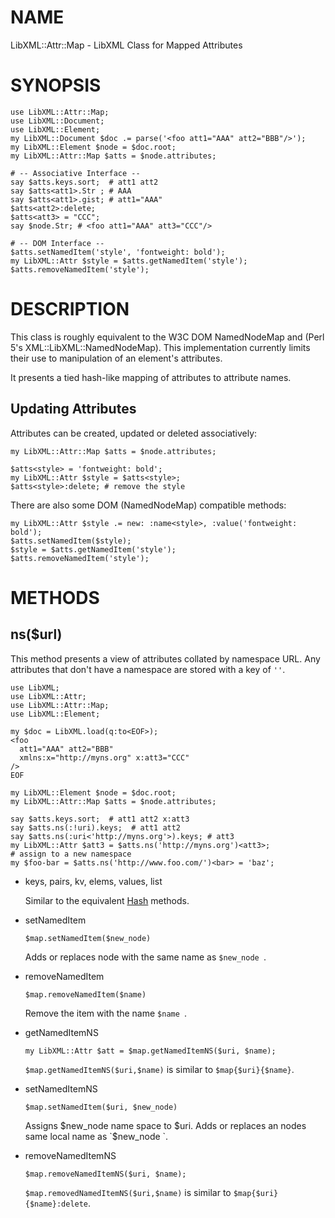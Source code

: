 NAME
====

LibXML::Attr::Map - LibXML Class for Mapped Attributes

SYNOPSIS
========

    use LibXML::Attr::Map;
    use LibXML::Document;
    use LibXML::Element;
    my LibXML::Document $doc .= parse('<foo att1="AAA" att2="BBB"/>');
    my LibXML::Element $node = $doc.root;
    my LibXML::Attr::Map $atts = $node.attributes;

    # -- Associative Interface --
    say $atts.keys.sort;  # att1 att2
    say $atts<att1>.Str ; # AAA
    say $atts<att1>.gist; # att1="AAA"
    $atts<att2>:delete;
    $atts<att3> = "CCC";
    say $node.Str; # <foo att1="AAA" att3="CCC"/>

    # -- DOM Interface --
    $atts.setNamedItem('style', 'fontweight: bold');
    my LibXML::Attr $style = $atts.getNamedItem('style');
    $atts.removeNamedItem('style');

DESCRIPTION
===========

This class is roughly equivalent to the W3C DOM NamedNodeMap and (Perl 5's XML::LibXML::NamedNodeMap). This implementation currently limits their use to manipulation of an element's attributes.

It presents a tied hash-like mapping of attributes to attribute names.

Updating Attributes
-------------------

Attributes can be created, updated or deleted associatively:

    my LibXML::Attr::Map $atts = $node.attributes;

    $atts<style> = 'fontweight: bold';
    my LibXML::Attr $style = $atts<style>;
    $atts<style>:delete; # remove the style

There are also some DOM (NamedNodeMap) compatible methods:

    my LibXML::Attr $style .= new: :name<style>, :value('fontweight: bold');
    $atts.setNamedItem($style);
    $style = $atts.getNamedItem('style');
    $atts.removeNamedItem('style');

METHODS
=======

ns($url)
--------

This method presents a view of attributes collated by namespace URL. Any attributes that don't have a namespace are stored with a key of `''`.

    use LibXML;
    use LibXML::Attr;
    use LibXML::Attr::Map;
    use LibXML::Element;

    my $doc = LibXML.load(q:to<EOF>);
    <foo
      att1="AAA" att2="BBB"
      xmlns:x="http://myns.org" x:att3="CCC"
    />
    EOF

    my LibXML::Element $node = $doc.root;
    my LibXML::Attr::Map $atts = $node.attributes;

    say $atts.keys.sort;  # att1 att2 x:att3
    say $atts.ns(:!uri).keys;  # att1 att2
    say $atts.ns(:uri<'http://myns.org'>).keys; # att3
    my LibXML::Attr $att3 = $atts.ns('http://myns.org')<att3>;
    # assign to a new namespace
    my $foo-bar = $atts.ns('http://www.foo.com/')<bar> = 'baz';

  * keys, pairs, kv, elems, values, list

    Similar to the equivalent [Hash](https://docs.perl6.org/type/Hash) methods.

  * setNamedItem

        $map.setNamedItem($new_node)

    Adds or replaces node with the same name as `$new_node `.

  * removeNamedItem

        $map.removeNamedItem($name)

    Remove the item with the name `$name `.

  * getNamedItemNS

        my LibXML::Attr $att = $map.getNamedItemNS($uri, $name);

    `$map.getNamedItemNS($uri,$name)` is similar to `$map{$uri}{$name}`.

  * setNamedItemNS

        $map.setNamedItem($uri, $new_node)

    Assigns $new_node name space to $uri. Adds or replaces an nodes same local name as `$new_node `.

  * removeNamedItemNS

        $map.removeNamedItemNS($uri, $name);

    `$map.removedNamedItemNS($uri,$name)` is similar to `$map{$uri}{$name}:delete`.

